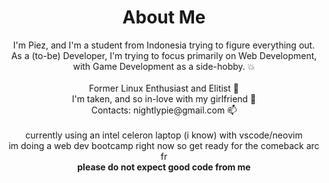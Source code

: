 <h1 align="center">About Me</h1>
<p align="center">
  I'm Piez, and I'm a student from Indonesia trying to figure everything out.<br>
  As a (to-be) Developer, I'm trying to focus primarily on Web Development, with Game Development as a side-hobby. 💥<br>
  <br>
  Former Linux Enthusiast and Elitist 🐧<br>
  I'm taken, and so in-love with my girlfriend 🤍<br>
  Contacts: nightlypie@gmail.com 📫<br>
  <br>
  currently using an intel celeron laptop (i know) with vscode/neovim<br>
  im doing a web dev bootcamp right now so get ready for the comeback arc fr<br>
  <b>please do not expect good code from me</b>
</p>

